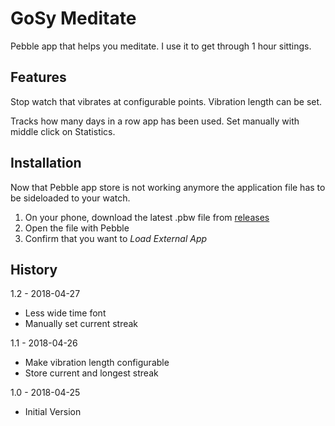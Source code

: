 GoSy Meditate
================
Pebble app that helps you meditate. I use it to get through 1 hour sittings.

Features
----------------
Stop watch that vibrates at configurable points. Vibration length can be set.

Tracks how many days in a row app has been used. Set manually with middle click on Statistics.

Installation
----------------
Now that Pebble app store is not working anymore the application file has to be sideloaded to your watch.

1. On your phone, download the latest .pbw file from [releases](https://github.com/gotling/GoSy-Meditate/releases)
2. Open the file with Pebble
3. Confirm that you want to *Load External App*

History
----------------
1.2 - 2018-04-27
* Less wide time font
* Manually set current streak

1.1 - 2018-04-26
* Make vibration length configurable
* Store current and longest streak

1.0 - 2018-04-25
* Initial Version
